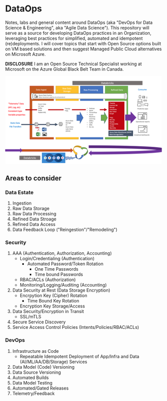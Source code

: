 # DataOps
Notes, labs and general content around DataOps (aka "DevOps for Data Science & Engineering", aka "Agile Data Science").  This repository will serve as a source for developing DataOps practices in an Organization, leveraging best practices for simplified, automated and idempotent (re)deployments.  I will cover topics that start with Open Source options built on VM based solutions and then suggest Managed Public Cloud alternatives on Microsoft Azure. 

**DISCLOSURE** I am an Open Source Technical Specialist working at Microsoft on the Azure Global Black Belt Team in Canada.

![The Big Picture](images/diagram.png)

## Areas to consider
### Data Estate
1. Ingestion
1. Raw Data Storage
1. Raw Data Processing
1. Refined Data Stroage
1. Refined Data Access
1. Data Feedback Loop ("Reingestion"/"Remodeling")

### Security
1. AAA (Authentication, Authorization, Accounting)
    - Login/Credentialing (Authentication)
      - Automated Password/Token Rotation
        - One Time Passwords
        - Time bound Passwords
    - RBAC/ACLs (Authorization)
    - Monitoring/Logging/Auditing (Accounting)
1. Data Security at Rest (Data Storage Encryption)
    - Encrpytion Key (Cipher) Rotation
      - Time Bound Key Rotation
    - Encryption Key Storage/Access
1. Data Security/Encryption in Transit
    - SSL/mTLS
1. Secure Service Discovery
1. Service Access Control Policies (Intents/Policies/RBAC/ACLs)

### DevOps
1. Infrastructure as Code
    - Repeatable Idempotent Deployment of App/Infra and Data (AI/ML/AA/DB/Storage) Services
1. Data Model (Code) Versioning
1. Data Source Versioning
1. Automated Builds
1. Data Model Testing
1. Automated/Gated Releases
1. Telemetry/Feedback